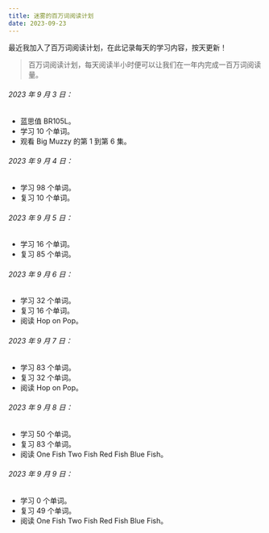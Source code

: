 ```yaml
---
title: 迷雾的百万词阅读计划
date: 2023-09-23
---
```


最近我加入了百万词阅读计划，在此记录每天的学习内容，按天更新！

> 百万词阅读计划，每天阅读半小时便可以让我们在一年内完成一百万词阅读量。

###### 2023 年 9 月 3 日：

- 蓝思值 BR105L。
- 学习 10 个单词。
- 观看 Big Muzzy 的第 1 到第 6 集。

###### 2023 年 9 月 4 日：

- 学习 98 个单词。
- 复习 10 个单词。

###### 2023 年 9 月 5 日：

- 学习 16 个单词。
- 复习 85 个单词。

###### 2023 年 9 月 6 日：

- 学习 32 个单词。
- 复习 16 个单词。
- 阅读 Hop on Pop。

###### 2023 年 9 月 7 日：

- 学习 83 个单词。
- 复习 32 个单词。
- 阅读 Hop on Pop。

###### 2023 年 9 月 8 日：

- 学习 50 个单词。
- 复习 83 个单词。
- 阅读 One Fish Two Fish Red Fish Blue Fish。

###### 2023 年 9 月 9 日：

- 学习 0 个单词。
- 复习 49 个单词。
- 阅读 One Fish Two Fish Red Fish Blue Fish。
